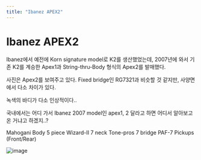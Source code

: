 ```yaml
---
title: "Ibanez APEX2"
---
```

# Ibanez APEX2

Ibanez에서 예전에 Korn signature model로 K2를 생산했었는데, 2007년에 와서 기존 K2를 계승한 Apex1과 String-thru-Body 형식의 Apex2를 발매했다.

사진은 Apex2를 보여주고 있다. Fixed bridge인 RG7321과 비슷할 것 같지만, 사양면에서 다소 차이가 있다.

녹색의 바디가 다소 인상적이다..

국내에서는 어디 가서 Ibanez 2007 model인 apex1, 2 달라고 하면 어디서 알아보고 온 거냐고 하겠지..?

Mahogani Body
5 piece Wizard-II 7 neck
Tone-pros 7 bridge
PAF-7 Pickups (Front/Rear)

![image](7086da6d15687855e5e028e37088d02e.png)

